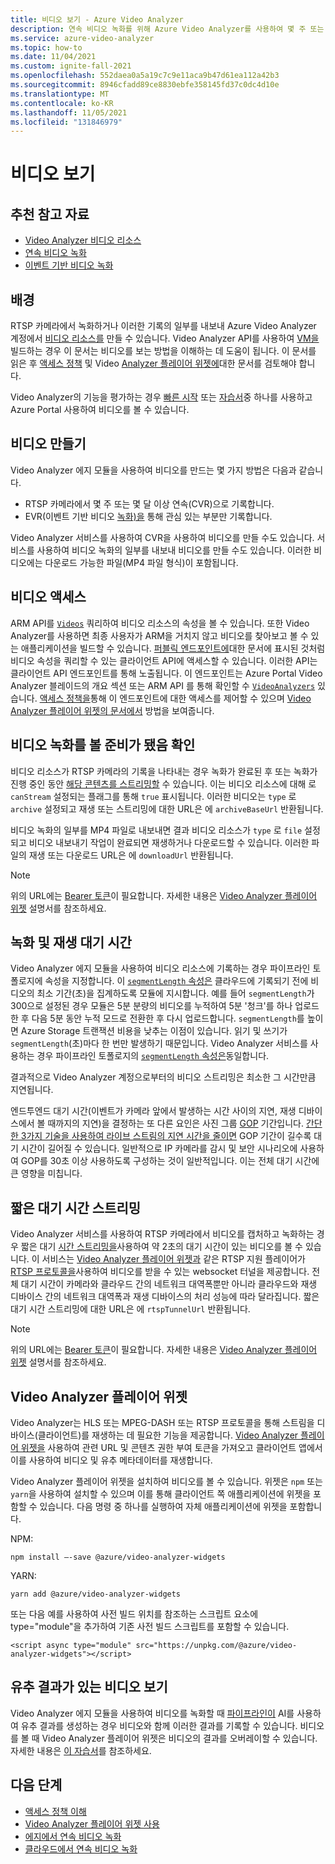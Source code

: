 ```yaml
---
title: 비디오 보기 - Azure Video Analyzer
description: 연속 비디오 녹화를 위해 Azure Video Analyzer를 사용하여 몇 주 또는 몇 달 동안 클라우드에 비디오를 녹화할 수 있습니다. 이벤트 기반 녹화를 통해 관심 있는 클립으로 녹화를 제한할 수도 있습니다. 또한 Video Analyzer 서비스를 사용하여 카메라에서 비디오를 캡처하는 경우 캡처되는 비디오를 스트리밍할 수 있습니다. 이 문서에서는 이러한 비디오를 보는 방법에 대해 논의합니다.
ms.service: azure-video-analyzer
ms.topic: how-to
ms.date: 11/04/2021
ms.custom: ignite-fall-2021
ms.openlocfilehash: 552daea0a5a19c7c9e11aca9b47d61ea112a42b3
ms.sourcegitcommit: 8946cfadd89ce8830ebfe358145fd37c0dc4d10e
ms.translationtype: MT
ms.contentlocale: ko-KR
ms.lasthandoff: 11/05/2021
ms.locfileid: "131846979"
---
```

# <a name="viewing-of-videos"></a>비디오 보기

## <a name="suggested-pre-reading"></a>추천 참고 자료

* [Video Analyzer 비디오 리소스](terminology.md#video)
* [연속 비디오 녹화](continuous-video-recording.md)
* [이벤트 기반 비디오 녹화](event-based-video-recording-concept.md)

## <a name="background"></a>배경  

RTSP 카메라에서 녹화하거나 이러한 기록의 일부를 내보내 Azure Video Analyzer 계정에서 [비디오 리소스를](terminology.md#video) 만들 수 있습니다. Video Analyzer API를 사용하여 [VM을](terminology.md#vms) 빌드하는 경우 이 문서는 비디오를 보는 방법을 이해하는 데 도움이 됩니다. 이 문서를 읽은 후 [액세스 정책](access-policies.md) 및 Video [Analyzer 플레이어 위젯에](player-widget.md)대한 문서를 검토해야 합니다. 

Video Analyzer의 기능을 평가하는 경우 [빠른 시작](edge/detect-motion-record-video-clips-cloud.md) 또는 [자습서](edge/use-continuous-video-recording.md)중 하나를 사용하고 Azure Portal 사용하여 비디오를 볼 수 있습니다.
<!-- TODO - add a section here about 1P/3P SaaS and how to use widgets to allow end users to view videos without talking to ARM APIs -->

## <a name="creating-videos"></a>비디오 만들기

Video Analyzer 에지 모듈을 사용하여 비디오를 만드는 몇 가지 방법은 다음과 같습니다.

* RTSP 카메라에서 몇 주 또는 몇 달 이상 연속(CVR)으로 기록합니다. [](continuous-video-recording.md)
* EVR(이벤트 기반 비디오 [녹화)을](event-based-video-recording-concept.md) 통해 관심 있는 부분만 기록합니다. 
 
Video Analyzer 서비스를 사용하여 CVR을 사용하여 비디오를 만들 수도 있습니다. 서비스를 사용하여 비디오 녹화의 일부를 내보내 비디오를 만들 수도 있습니다. 이러한 비디오에는 다운로드 가능한 파일(MP4 파일 형식)이 포함됩니다.

## <a name="accessing-videos"></a>비디오 액세스

ARM API를 [`Videos`](https://github.com/Azure/azure-rest-api-specs/blob/master/specification/videoanalyzer/resource-manager/Microsoft.Media/preview/2021-11-01-preview/Videos.json) 쿼리하여 비디오 리소스의 속성을 볼 수 있습니다. 또한 Video Analyzer를 사용하면 최종 사용자가 ARM을 거치지 않고 비디오를 찾아보고 볼 수 있는 애플리케이션을 빌드할 수 있습니다. [퍼블릭 엔드포인트에](access-public-endpoints-networking.md)대한 문서에 표시된 것처럼 비디오 속성을 쿼리할 수 있는 클라이언트 API에 액세스할 수 있습니다. 이러한 API는 클라이언트 API 엔드포인트를 통해 노출됩니다. 이 엔드포인트는 Azure Portal Video Analyzer 블레이드의 개요 섹션 또는 ARM API 를 통해 확인할 수 [`VideoAnalyzers`](https://github.com/Azure/azure-rest-api-specs/blob/master/specification/videoanalyzer/resource-manager/Microsoft.Media/preview/2021-11-01-preview/VideoAnalyzers.json) 있습니다. [액세스 정책을](access-policies.md)통해 이 엔드포인트에 대한 액세스를 제어할 수 있으며 [Video Analyzer 플레이어 위젯의 문서에서](player-widget.md) 방법을 보여줍니다.

## <a name="determining-that-a-video-recording-is-ready-for-viewing"></a>비디오 녹화를 볼 준비가 됐음 확인

비디오 리소스가 RTSP 카메라의 기록을 나타내는 경우 녹화가 완료된 후 또는 녹화가 진행 중인 동안 [해당 콘텐츠를 스트리밍할](terminology.md#streaming) 수 있습니다. 이는 비디오 리소스에 대해 로 `canStream` 설정되는 플래그를 통해 `true` 표시됩니다. 이러한 비디오는 `type` 로 `archive` 설정되고 재생 또는 스트리밍에 대한 URL은 에 `archiveBaseUrl` 반환됩니다. 

비디오 녹화의 일부를 MP4 파일로 내보내면 결과 비디오 리소스가 `type` 로 `file` 설정되고 비디오 내보내기 작업이 완료되면 재생하거나 다운로드할 수 있습니다. 이러한 파일의 재생 또는 다운로드 URL은 에 `downloadUrl` 반환됩니다.
   > [!NOTE]
   > 위의 URL에는 [Bearer 토큰](./access-policies.md#creating-a-token)이 필요합니다. 자세한 내용은 [Video Analyzer 플레이어 위젯](player-widget.md) 설명서를 참조하세요.

## <a name="recording-and-playback-latencies"></a>녹화 및 재생 대기 시간

Video Analyzer 에지 모듈을 사용하여 비디오 리소스에 기록하는 경우 파이프라인 토폴로지에 속성을 지정합니다. 이 [ `segmentLength` 속성은](https://github.com/Azure/azure-rest-api-specs/blob/master/specification/videoanalyzer/data-plane/VideoAnalyzer.Edge/preview/1.0.0/AzureVideoAnalyzer.json) 클라우드에 기록되기 전에 비디오의 최소 기간(초)을 집계하도록 모듈에 지시합니다. 예를 들어 `segmentLength`가 300으로 설정된 경우 모듈은 5분 분량의 비디오를 누적하여 5분 '청크'를 하나 업로드한 후 다음 5분 동안 누적 모드로 전환한 후 다시 업로드합니다. `segmentLength`를 높이면 Azure Storage 트랜잭션 비용을 낮추는 이점이 있습니다. 읽기 및 쓰기가 `segmentLength`(초)마다 한 번만 발생하기 때문입니다. Video Analyzer 서비스를 사용하는 경우 파이프라인 토폴로지의 [ `segmentLength` 속성은](https://github.com/Azure/azure-rest-api-specs/blob/master/specification/videoanalyzer/resource-manager/Microsoft.Media/preview/2021-11-01-preview/PipelineTopologies.json)동일합니다.

결과적으로 Video Analyzer 계정으로부터의 비디오 스트리밍은 최소한 그 시간만큼 지연됩니다. 

엔드투엔드 대기 시간(이벤트가 카메라 앞에서 발생하는 시간 사이의 지연, 재생 디바이스에서 볼 때까지의 지연)을 결정하는 또 다른 요인은 사진 그룹 [GOP](https://en.wikipedia.org/wiki/Group_of_pictures) 기간입니다. [간단한 3가지 기술을 사용하여 라이브 스트림의 지연 시간을 줄이면](https://medium.com/vrt-digital-studio/reducing-the-delay-of-live-streams-by-using-3-simple-techniques-e8e028b0a641) GOP 기간이 길수록 대기 시간이 길어질 수 있습니다. 일반적으로 IP 카메라를 감시 및 보안 시나리오에 사용하여 GOP를 30초 이상 사용하도록 구성하는 것이 일반적입니다. 이는 전체 대기 시간에 큰 영향을 미칩니다.

## <a name="low-latency-streaming"></a>짧은 대기 시간 스트리밍

Video Analyzer 서비스를 사용하여 RTSP 카메라에서 비디오를 캡처하고 녹화하는 경우 짧은 대기 [시간 스트리밍을](terminology.md#low-latency-streaming)사용하여 약 2초의 대기 시간이 있는 비디오를 볼 수 있습니다. 이 서비스는 [Video Analyzer 플레이어 위젯과](player-widget.md) 같은 RTSP 지원 플레이어가 [RTSP 프로토콜을](https://datatracker.ietf.org/doc/html/rfc7826.html)사용하여 비디오를 받을 수 있는 websocket 터널을 제공합니다. 전체 대기 시간이 카메라와 클라우드 간의 네트워크 대역폭뿐만 아니라 클라우드와 재생 디바이스 간의 네트워크 대역폭과 재생 디바이스의 처리 성능에 따라 달라집니다. 짧은 대기 시간 스트리밍에 대한 URL은 에 `rtspTunnelUrl` 반환됩니다.

   > [!NOTE]
   > 위의 URL에는 [Bearer 토큰](./access-policies.md#creating-a-token)이 필요합니다. 자세한 내용은 [Video Analyzer 플레이어 위젯](player-widget.md) 설명서를 참조하세요.

## <a name="video-analyzer-player-widget"></a>Video Analyzer 플레이어 위젯
Video Analyzer는 HLS 또는 MPEG-DASH 또는 RTSP 프로토콜을 통해 스트림을 디바이스(클라이언트)를 재생하는 데 필요한 기능을 제공합니다. [Video Analyzer 플레이어 위젯을](player-widget.md) 사용하여 관련 URL 및 콘텐츠 권한 부여 토큰을 가져오고 클라이언트 앱에서 이를 사용하여 비디오 및 유추 메타데이터를 재생합니다.

Video Analyzer 플레이어 위젯을 설치하여 비디오를 볼 수 있습니다. 위젯은 `npm` 또는 `yarn`을 사용하여 설치할 수 있으며 이를 통해 클라이언트 쪽 애플리케이션에 위젯을 포함할 수 있습니다. 다음 명령 중 하나를 실행하여 자체 애플리케이션에 위젯을 포함합니다.

NPM:
```
npm install –-save @azure/video-analyzer-widgets
```
YARN:
```
yarn add @azure/video-analyzer-widgets 
```
또는 다음 예를 사용하여 사전 빌드 위치를 참조하는 스크립트 요소에 type="module"을 추가하여 기존 사전 빌드 스크립트를 포함할 수 있습니다.

```
<script async type="module" src="https://unpkg.com/@azure/video-analyzer-widgets"></script> 
``` 

## <a name="viewing-video-with-inference-results"></a>유추 결과가 있는 비디오 보기
Video Analyzer 에지 모듈을 사용하여 비디오를 녹화할 때 [파이프라인이](pipeline.md) AI를 사용하여 유추 결과를 생성하는 경우 비디오와 함께 이러한 결과를 기록할 수 있습니다. 비디오를 볼 때 Video Analyzer 플레이어 위젯은 비디오의 결과를 오버레이할 수 있습니다. 자세한 내용은 [이 자습서](edge/record-stream-inference-data-with-video.md)를 참조하세요.

## <a name="next-steps"></a>다음 단계

* [액세스 정책 이해](access-policies.md)
* [Video Analyzer 플레이어 위젯 사용](player-widget.md)
* [에지에서 연속 비디오 녹화](edge/use-continuous-video-recording.md)
* [클라우드에서 연속 비디오 녹화](cloud/get-started-livepipelines-portal.md)
